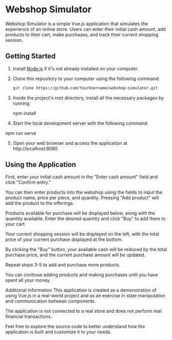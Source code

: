 # Webshop Simulator

Webshop Simulator is a simple Vue.js application that simulates the experience of an online store. Users can enter their initial cash amount, add products to their cart, make purchases, and track their current shopping session.

## Getting Started

1. Install [Node.js](https://nodejs.org/) if it's not already installed on your computer.

2. Clone this repository to your computer using the following command:

   ```bash
   git clone https://github.com/YourUsername/webshop-simulator.git
   
3. Inside the project's root directory, install all the necessary packages by running:

   npm install

4. Start the local development server with the following command:

  npm run serve

5. Open your web browser and access the application at http://localhost:8080

## Using the Application

First, enter your initial cash amount in the "Enter cash amount" field and click "Confirm entry."

You can then enter products into the webshop using the fields to input the product name, price per piece, and quantity. Pressing "Add product" will add the product to the offerings.

Products available for purchase will be displayed below, along with the quantity available. Enter the desired quantity and click "Buy" to add them to your cart.

Your current shopping session will be displayed on the left, with the total price of your current purchase displayed at the bottom.

By clicking the "Buy" button, your available cash will be reduced by the total purchase price, and the current purchase amount will be updated.

Repeat steps 3-5 to add and purchase more products.

You can continue adding products and making purchases until you have spent all your money.

Additional Information
This application is created as a demonstration of using Vue.js in a real-world project and as an exercise in state manipulation and communication between components.

The application is not connected to a real store and does not perform real financial transactions.

Feel free to explore the source code to better understand how the application is built and customize it to your needs.   
